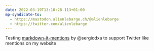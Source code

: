 ```yaml
---
date: 2022-03-19T13:10:28.113+01:00
mp-syndicate-to:
  - https://mastodon.alienlebarge.ch/@alienlebarge
  - https://twitter.com/alienlebarge
---
```

Testing [markdown-it-mentions](https://github.com/sergiodxa/markdown-it-mentions) by @sergiodxa to support Twitter like mentions on my website
